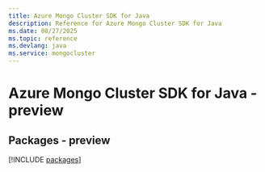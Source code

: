 ```yaml
---
title: Azure Mongo Cluster SDK for Java
description: Reference for Azure Mongo Cluster SDK for Java
ms.date: 08/27/2025
ms.topic: reference
ms.devlang: java
ms.service: mongocluster
---
```

# Azure Mongo Cluster SDK for Java - preview
## Packages - preview
[!INCLUDE [packages](mongo-cluster-index.md)]